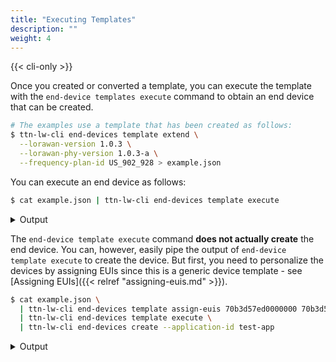 ```yaml
---
title: "Executing Templates"
description: ""
weight: 4
---
```


{{< cli-only >}}

Once you created or converted a template, you can execute the template with the `end-device templates execute` command to obtain an end device that can be created.

```bash
# The examples use a template that has been created as follows:
$ ttn-lw-cli end-devices template extend \
  --lorawan-version 1.0.3 \
  --lorawan-phy-version 1.0.3-a \
  --frequency-plan-id US_902_928 > example.json
```

You can execute an end device as follows:

```bash
$ cat example.json | ttn-lw-cli end-devices template execute
```

<details><summary>Output</summary>

```json
{
  "ids": {
    "application_ids": {

    }
  },
  "created_at": "0001-01-01T00:00:00Z",
  "updated_at": "0001-01-01T00:00:00Z",
  "lorawan_version": "1.0.3",
  "lorawan_phy_version": "1.0.3-a",
  "frequency_plan_id": "US_902_928"
}
```
</details>

The `end-device template execute` command **does not actually create** the end device. You can, however, easily pipe the output of `end-device template execute` to create the device. But first, you need to personalize the devices by assigning EUIs since this is a generic device template - see [Assigning EUIs]({{< relref "assigning-euis.md" >}}).

```bash
$ cat example.json \
  | ttn-lw-cli end-devices template assign-euis 70b3d57ed0000000 70b3d57ed0000001 \
  | ttn-lw-cli end-devices template execute \
  | ttn-lw-cli end-devices create --application-id test-app
```

<details><summary>Output</summary>

```json
{
  "ids": {
    "device_id": "eui-70b3d57ed0000001",
    "application_ids": {
      "application_id": "test-app"
    },
    "dev_eui": "70B3D57ED0000001",
    "join_eui": "70B3D57ED0000000"
  },
  "created_at": "2019-07-18T12:43:15.937Z",
  "updated_at": "2019-07-18T12:43:16.032962Z",
  "attributes": {
  },
  "network_server_address": "thethings.example.com",
  "application_server_address": "thethings.example.com",
  "join_server_address": "thethings.example.com",
  "lorawan_version": "1.0.3",
  "lorawan_phy_version": "1.0.3-a",
  "frequency_plan_id": "US_902_928",
  "supports_join": true
}
```
</details>